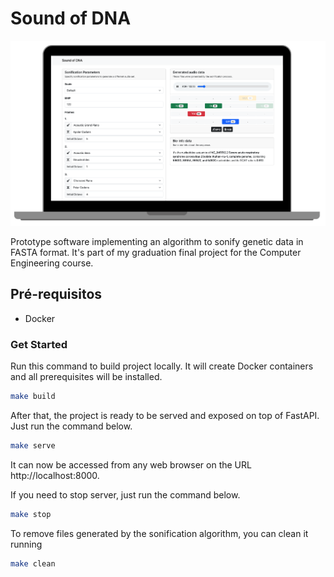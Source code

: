 # Sound of DNA
![Screenshot of the system](static/img/screenshot.png)

Prototype software implementing an algorithm to sonify genetic data in FASTA format. It's part of my graduation final project for the Computer Engineering course.

## Pré-requisitos
- Docker

### Get Started
Run this command to build project locally. It will create Docker containers and all prerequisites will be installed.

```bash
make build
```

After that, the project is ready to be served and exposed on top of FastAPI. Just run the command below.
```bash
make serve
```

It can now be accessed from any web browser on the URL http://localhost:8000.

If you need to stop server, just run the command below.
```bash
make stop
```

To remove files generated by the sonification algorithm, you can clean it running 
```bash
make clean
```
